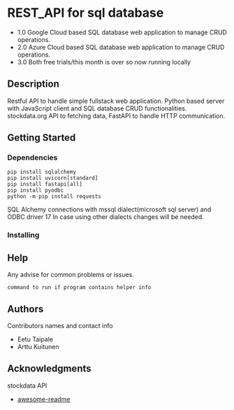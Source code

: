 # REST_API for sql database

* 1.0 Google Cloud based SQL database web application to manage CRUD operations.
* 2.0 Azure Cloud based SQL database web application to manage CRUD operations.
* 3.0 Both free trials/this month is over so now running locally

## Description

Restful API to handle simple fullstack web application. 
Python based server with JavaScript client and SQL database CRUD functionalities.
stockdata.org API to fetching data, FastAPI to handle HTTP communication. 

## Getting Started

### Dependencies

```
pip install sqlalchemy 
pip install uvicorn[standard]
pip install fastapi[all]
pip install pyodbc
python -m pip install requests
```
SQL Alchemy connections with mssql dialect(microsoft sql server) and ODBC driver 17
In case using other dialects changes will be needed. 

### Installing

## Help

Any advise for common problems or issues.
```
command to run if program contains helper info
```

## Authors

Contributors names and contact info

* Eetu Taipale
* Arttu Kuitunen

## Acknowledgments
stockdata API
* [awesome-readme](https://www.stockdata.org/)
